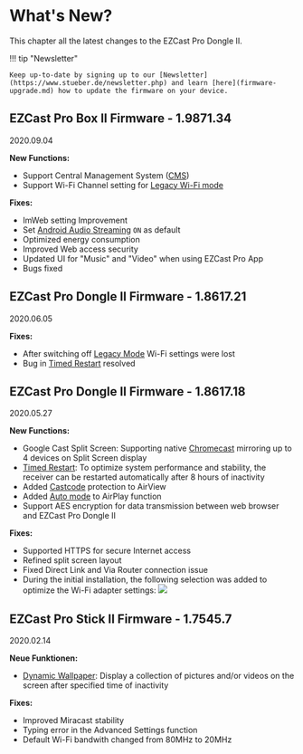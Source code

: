 # What's New?

This chapter all the latest changes to the EZCast Pro Dongle II.

!!! tip "Newsletter"

    Keep up-to-date by signing up to our [Newsletter](https://www.stueber.de/newsletter.php) and learn [here](firmware-upgrade.md) how to update the firmware on your device.

## EZCast Pro Box II Firmware - 1.9871.34
2020.09.04

**New Functions:**

* Support Central Management System ([CMS](cms.md))
* Support Wi-Fi Channel setting for [Legacy Wi-Fi mode](adv.settings.md#legacymode)

**Fixes:**

* ImWeb setting Improvement
* Set [Android Audio Streaming](adv.settings.md#android-audio-streaming) `ON` as default
* Optimized energy consumption
* Improved Web access security
* Updated UI for "Music" and "Video" when using EZCast Pro App
* Bugs fixed

## EZCast Pro Dongle II Firmware - 1.8617.21
2020.06.05

**Fixes:**

*  After switching off [Legacy Mode](adv.settings.md#legacymode) Wi-Fi settings were lost
*  Bug in [Timed Restart](adv.settings.md#timedrestart) resolved

## EZCast Pro Dongle II Firmware - 1.8617.18
2020.05.27

**New Functions:**

*  Google Cast Split Screen: Supporting native [Chromecast](chromecast.md) mirroring up to 4 devices on Split Screen display
*  [Timed Restart](adv.settings.md#timedrestart): To optimize system performance and stability, the receiver can be restarted automatically after 8 hours of inactivity
*  Added [Castcode](castcode.md) protection to AirView
*  Added [Auto mode](adv.settings.md#AirPlayMode) to AirPlay function
*  Support AES encryption for data transmission between web browser and EZCast Pro Dongle II

**Fixes:**

*  Supported HTTPS for secure Internet access
*  Refined split screen layout
*  Fixed Direct Link and Via Router connection issue
*  During the initial installation, the following selection was added to optimize the Wi-Fi adapter settings:
   ![](/assets/img/wifi.land.selection.png)

## EZCast Pro Stick II Firmware - 1.7545.7
2020.02.14

**Neue Funktionen:**

* [Dynamic Wallpaper](dynamicwallpaper.md): Display a collection of pictures and/or videos on the screen after specified time of inactivity

**Fixes:**

* Improved Miracast stability
* Typing error in the Advanced Settings function
* Default Wi-Fi bandwith changed from 80MHz to 20MHz

